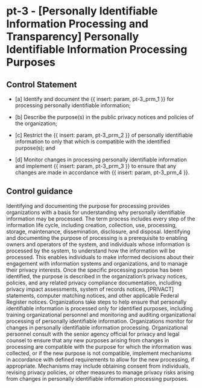 # pt-3 - \[Personally Identifiable Information Processing and Transparency\] Personally Identifiable Information Processing Purposes

## Control Statement

- \[a\] Identify and document the {{ insert: param, pt-3_prm_1 }} for processing personally identifiable information;

- \[b\] Describe the purpose(s) in the public privacy notices and policies of the organization;

- \[c\] Restrict the {{ insert: param, pt-3_prm_2 }} of personally identifiable information to only that which is compatible with the identified purpose(s); and

- \[d\] Monitor changes in processing personally identifiable information and implement {{ insert: param, pt-3_prm_3 }} to ensure that any changes are made in accordance with {{ insert: param, pt-3_prm_4 }}.

## Control guidance

Identifying and documenting the purpose for processing provides organizations with a basis for understanding why personally identifiable information may be processed. The term process includes every step of the information life cycle, including creation, collection, use, processing, storage, maintenance, dissemination, disclosure, and disposal. Identifying and documenting the purpose of processing is a prerequisite to enabling owners and operators of the system, and individuals whose information is processed by the system, to understand how the information will be processed. This enables individuals to make informed decisions about their engagement with information systems and organizations, and to manage their privacy interests. Once the specific processing purpose has been identified, the purpose is described in the organization’s privacy notices, policies, and any related privacy compliance documentation, including privacy impact assessments, system of records notices, [PRIVACT] statements, computer matching notices, and other applicable Federal Register notices. Organizations take steps to help ensure that personally identifiable information is processed only for identified purposes, including training organizational personnel and monitoring and auditing organizational processing of personally identifiable information. Organizations monitor for changes in personally identifiable information processing. Organizational personnel consult with the senior agency official for privacy and legal counsel to ensure that any new purposes arising from changes in processing are compatible with the purpose for which the information was collected, or if the new purpose is not compatible, implement mechanisms in accordance with defined requirements to allow for the new processing, if appropriate. Mechanisms may include obtaining consent from individuals, revising privacy policies, or other measures to manage privacy risks arising from changes in personally identifiable information processing purposes.
